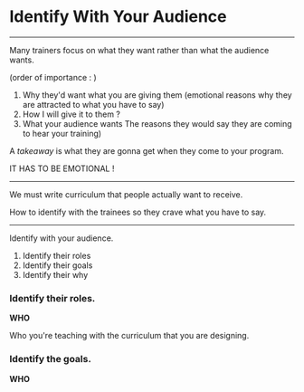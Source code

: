 # Identify With Your Audience

---

Many trainers focus on what they want rather than what the audience wants.

(order of importance : )

1. Why they'd want what you are giving them (emotional reasons why they are attracted to what you have to say)
2. How I will give it to them ?
3. What your audience wants The reasons they would say they are coming to hear your training)

A _takeaway_ is what they are gonna get when they come to your program.

IT HAS TO BE EMOTIONAL !

---

We must write curriculum that people actually want to receive.

How to identify with the trainees so they crave what you have to say.

---

Identify with your audience.

1. Identify their roles
2. Identify their goals
3. Identify their why

### Identify their roles.

**WHO**

Who you're teaching with the curriculum that you are designing.

### Identify the goals.

**WHO**
